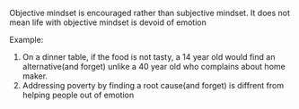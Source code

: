 Objective mindset is encouraged rather than subjective mindset.
It does not mean life with objective mindset is devoid of emotion

Example:
1) On a dinner table, if the food is not tasty, a 14 year old would find an alternative(and forget) unlike a 40 year old who complains about home maker.
2) Addressing poverty by finding a root cause(and forget) is diffrent from helping people out of emotion
